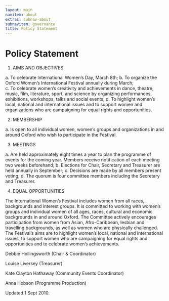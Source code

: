 ```yaml
---
layout: main
navitem: about
extras: subnav-about
subnavitem: governance
title: Policy Statement
---
```


# Policy Statement


1.  AIMS AND OBJECTIVES

a.  To celebrate International Women’s Day, March 8th;
b.  To organize the Oxford Women’s International Festival annually during March;             
c.  To celebrate women’s creativity and achievements in dance, theatre, music, film, literature, sport, and science by organizing performances, exhibitions, workshops, talks and social events;
d.  To highlight women’s local, national and international issues and to support women and organizations who are campaigning for equal rights and opportunities.

2.  MEMBERSHIP

a.  Is open to all individual women, women’s groups and organizations in and around Oxford who wish to participate in the Festival.

3.  MEETINGS

a.  Are held approximately eight times a year to plan the programme of events for the coming year.  Members receive notification of each meeting two weeks beforehand;
b. Elections for Chair, Secretary and Treasurer are held annually in September;
c.  Decisions are made by all members present voting;
d.  The quorum is four committee members including the Secretary and Treasurer.

4. EQUAL OPPORTUNITIES

The International Women’s Festival includes women from all races, backgrounds and interest groups.  It is committed to working with women’s groups and individual women of all ages, races, cultural and economic backgrounds in and around Oxford.  The Committee actively encourages participation from women from Asian, Afro-Caribbean, lesbian and travelling backgrounds, as well as women who are physically challenged.  The Festival’s aims are to highlight women’s local, national and international issues, to support women who are campaigning for equal rights and opportunities and to celebrate women’s achievements.

Debbie Hollingsworth (Chair & Coordinator)

Louise Liversey (Treasurer)

Kate Clayton Hathaway (Community Events Coordinator)

Anna Hobson (Programme Production)

Updated 1 Sept 2010.